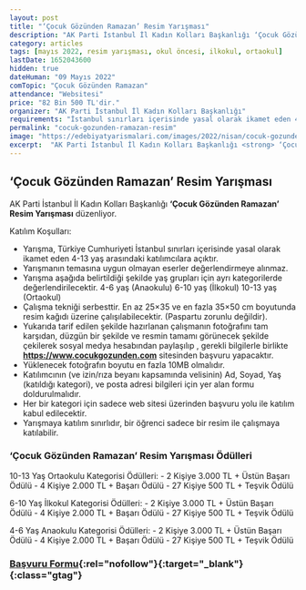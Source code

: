 ```yaml
---
layout: post
title: "‘Çocuk Gözünden Ramazan’ Resim Yarışması"
description: "AK Parti İstanbul İl Kadın Kolları Başkanlığı ‘Çocuk Gözünden Ramazan’ Resim Yarışması düzenliyor."
category: articles
tags: [mayıs 2022, resim yarışması, okul öncesi, ilkokul, ortaokul]
lastDate: 1652043600
hidden: true
dateHuman: "09 Mayıs 2022"
comTopic: "Çocuk Gözünden Ramazan"
attendance: "Websitesi"
price: "82 Bin 500 TL'dir."
organizer: "AK Parti İstanbul İl Kadın Kolları Başkanlığı"
requirements: "İstanbul sınırları içerisinde yasal olarak ikamet eden 4-13 yaş arasındaki çocuklar katılabilir."
permalink: "cocuk-gozunden-ramazan-resim"
image: "https://edebiyatyarismalari.com/images/2022/nisan/cocuk-gozunden-ramazan-resim.jpg"
excerpt:  "AK Parti İstanbul İl Kadın Kolları Başkanlığı <strong> ‘Çocuk Gözünden Ramazan’ Resim Yarışması </strong> düzenliyor."
---
```


## ‘Çocuk Gözünden Ramazan’ Resim Yarışması
AK Parti İstanbul İl Kadın Kolları Başkanlığı **‘Çocuk Gözünden Ramazan’ Resim Yarışması** düzenliyor.

Katılım Koşulları:
- Yarışma, Türkiye Cumhuriyeti İstanbul sınırları içerisinde yasal olarak ikamet eden 4-13 yaş arasındaki katılımcılara açıktır.
- Yarışmanın temasına uygun olmayan eserler değerlendirmeye alınmaz.
- Yarışma aşağıda belirtildiği şekilde yaş grupları için ayrı kategorilerde değerlendirilecektir. 4-6 yaş (Anaokulu) 6-10 yaş (İlkokul) 10-13 yaş (Ortaokul)
- Çalışma tekniği serbesttir. En az 25×35 ve en fazla 35×50 cm boyutunda resim kağıdı üzerine çalışılabilecektir. (Paspartu zorunlu değildir).
- Yukarıda tarif edilen şekilde hazırlanan çalışmanın fotoğrafını tam karşıdan, düzgün bir şekilde ve resmin tamamı görünecek şekilde çekilerek sosyal medya hesabından paylaşılıp , gerekli bilgilerle birlikte **https://www.cocukgozunden.com** sitesinden başvuru yapacaktır.
- Yüklenecek fotoğrafın boyutu en fazla 10MB olmalıdır.
- Katılımcının (ve izin/rıza beyanı kapsamında velisinin) Ad, Soyad, Yaş (katıldığı kategori), ve posta adresi bilgileri için yer alan formu doldurulmalıdır.
- Her bir kategori için sadece web sitesi üzerinden başvuru yolu ile katılım kabul edilecektir.
- Yarışmaya katılım sınırlıdır, bir öğrenci sadece bir resim ile çalışmaya katılabilir.


### ‘Çocuk Gözünden Ramazan’ Resim Yarışması Ödülleri
10-13 Yaş Ortaokulu Kategorisi Ödülleri:
    - 2 Kişiye 3.000 TL + Üstün Başarı Ödülü
    - 4 Kişiye 2.000 TL + Başarı Ödülü
    - 27 Kişiye 500 TL + Teşvik Ödülü

6-10 Yaş İlkokul Kategorisi Ödülleri:
    - 2 Kişiye 3.000 TL + Üstün Başarı Ödülü
    - 4 Kişiye 2.000 TL + Başarı Ödülü
    - 27 Kişiye 500 TL + Teşvik Ödülü

4-6 Yaş Anaokulu Kategorisi Ödülleri:
    - 2 Kişiye 3.000 TL + Üstün Başarı Ödülü
    - 4 Kişiye 2.000 TL + Başarı Ödülü
    - 27 Kişiye 500 TL + Teşvik Ödülü


### [Başvuru Formu](https://www.cocukgozunden.com/basvur/?ref=edebiyatyarismalari.com){:rel="nofollow"}{:target="_blank"}{:class="gtag"}
